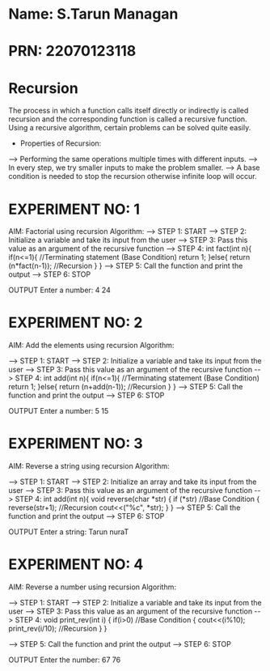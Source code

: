 # Name: S.Tarun Managan
# PRN: 22070123118

# Recursion
The process in which a function calls itself directly or indirectly is called recursion and the corresponding function is called a recursive function. 
Using a recursive algorithm, certain problems can be solved quite easily.

* Properties of Recursion:

--> Performing the same operations multiple times with different inputs.
--> In every step, we try smaller inputs to make the problem smaller.
--> A base condition is needed to stop the recursion otherwise infinite loop will occur.

# EXPERIMENT NO: 1
AIM: Factorial using recursion
Algorithm: 
--> STEP 1: START
--> STEP 2: Initialize a variable and take its input from the user
--> STEP 3: Pass this value as an argument of the recursive function
--> STEP 4: 
int fact(int n){
    if(n<=1){ //Terminating statement (Base Condition)
        return 1;
    }else{
        return (n*fact(n-1)); //Recursion
    }
}
--> STEP 5: Call the function and print the output
--> STEP 6: STOP

OUTPUT
Enter a number: 4
24

# EXPERIMENT NO: 2
AIM: Add the elements using recursion
Algorithm: 

--> STEP 1: START
--> STEP 2: Initialize a variable and take its input from the user
--> STEP 3: Pass this value as an argument of the recursive function
--> STEP 4: 
int add(int n){
    if(n<=1){ //Terminating statement (Base Condition)
        return 1;
    }else{
        return (n+add(n-1)); //Recursion
    }
}
--> STEP 5: Call the function and print the output
--> STEP 6: STOP

OUTPUT
Enter a number: 5
15

# EXPERIMENT NO: 3
AIM: Reverse a string using recursion
Algorithm: 

--> STEP 1: START
--> STEP 2: Initialize an array and take its input from the user
--> STEP 3: Pass this value as an argument of the recursive function
--> STEP 4: 
int add(int n){
   void reverse(char *str)
{
   if (*str) //Base Condition
   {
       reverse(str+1); //Recursion
       cout<<("%c", *str);
   }
}
--> STEP 5: Call the function and print the output
--> STEP 6: STOP

OUTPUT
Enter a string: Tarun
nuraT

# EXPERIMENT NO: 4
AIM: Reverse a number using recursion
Algorithm: 

--> STEP 1: START
--> STEP 2: Initialize a variable and take its input from the user
--> STEP 3: Pass this value as an argument of the recursive function
--> STEP 4: 
void print_rev(int i)
    {
        if(i>0) //Base Condition
        {
            cout<<(i%10);
            print_rev(i/10); //Recursion
        }
    }

--> STEP 5: Call the function and print the output
--> STEP 6: STOP

OUTPUT
Enter the number: 67
76




